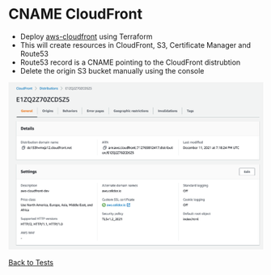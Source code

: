 # CNAME CloudFront
* Deploy [aws-cloudfront](https://github.com/celidor/aws-cloudfront) using Terraform
* This will create resources in CloudFront, S3, Certificate Manager and Route53
* Route53 record is a CNAME pointing to the CloudFront distrubtion
* Delete the origin S3 bucket manually using the console

![Alt text](images/cname-cloudfront.png?raw=true "CloudFront Distribution")

[Back to Tests](../tests.md)
